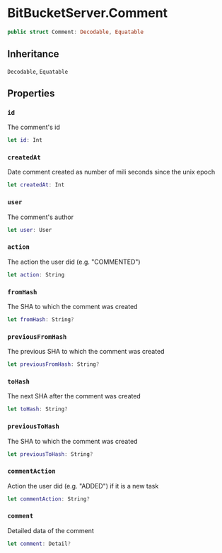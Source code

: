 # BitBucketServer.Comment

``` swift
public struct Comment: Decodable, Equatable
```

## Inheritance

`Decodable`, `Equatable`

## Properties

### `id`

The comment's id

``` swift
let id: Int
```

### `createdAt`

Date comment created as number of mili seconds since the unix epoch

``` swift
let createdAt: Int
```

### `user`

The comment's author

``` swift
let user: User
```

### `action`

The action the user did (e.g. "COMMENTED")

``` swift
let action: String
```

### `fromHash`

The SHA to which the comment was created

``` swift
let fromHash: String?
```

### `previousFromHash`

The previous SHA to which the comment was created

``` swift
let previousFromHash: String?
```

### `toHash`

The next SHA after the comment was created

``` swift
let toHash: String?
```

### `previousToHash`

The SHA to which the comment was created

``` swift
let previousToHash: String?
```

### `commentAction`

Action the user did (e.g. "ADDED") if it is a new task

``` swift
let commentAction: String?
```

### `comment`

Detailed data of the comment

``` swift
let comment: Detail?
```
